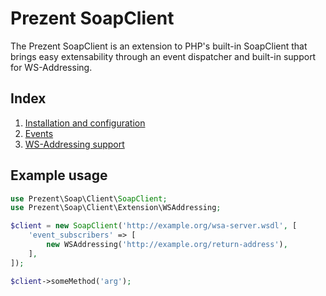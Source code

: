Prezent SoapClient
==================

The Prezent SoapClient is an extension to PHP's built-in SoapClient that brings easy
extensability through an event dispatcher and built-in support for WS-Addressing.

Index
-----

1. [Installation and configuration](installation.md)
2. [Events](events.md)
3. [WS-Addressing support](ws-addressing.md)

Example usage
-------------

```php
use Prezent\Soap\Client\SoapClient;
use Prezent\Soap\Client\Extension\WSAddressing;

$client = new SoapClient('http://example.org/wsa-server.wsdl', [
    'event_subscribers' => [
        new WSAddressing('http://example.org/return-address'),
    ],
]);

$client->someMethod('arg');
```
